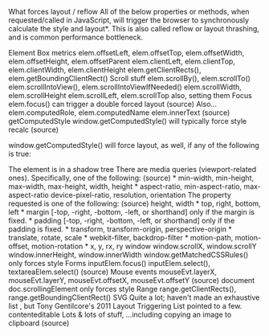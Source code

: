 What forces layout / reflow
All of the below properties or methods, when requested/called in JavaScript, will trigger the browser to synchronously calculate the style and layout*. This is also called reflow or layout thrashing, and is common performance bottleneck.

Element
Box metrics
elem.offsetLeft, elem.offsetTop, elem.offsetWidth, elem.offsetHeight, elem.offsetParent
elem.clientLeft, elem.clientTop, elem.clientWidth, elem.clientHeight
elem.getClientRects(), elem.getBoundingClientRect()
Scroll stuff
elem.scrollBy(), elem.scrollTo()
elem.scrollIntoView(), elem.scrollIntoViewIfNeeded()
elem.scrollWidth, elem.scrollHeight
elem.scrollLeft, elem.scrollTop also, setting them
Focus
elem.focus() can trigger a double forced layout (source)
Also…
elem.computedRole, elem.computedName
elem.innerText (source)
getComputedStyle
window.getComputedStyle() will typically force style recalc (source)

window.getComputedStyle() will force layout, as well, if any of the following is true:

The element is in a shadow tree
There are media queries (viewport-related ones). Specifically, one of the following: (source) *  min-width, min-height, max-width, max-height, width, height * aspect-ratio, min-aspect-ratio, max-aspect-ratio
device-pixel-ratio, resolution, orientation
The property requested is one of the following: (source)
height, width * top, right, bottom, left * margin [-top, -right, -bottom, -left, or shorthand] only if the margin is fixed. * padding [-top, -right, -bottom, -left, or shorthand] only if the padding is fixed. * transform, transform-origin, perspective-origin * translate, rotate,  scale * webkit-filter, backdrop-filter * motion-path,  motion-offset, motion-rotation * x, y, rx, ry
window
window.scrollX, window.scrollY
window.innerHeight, window.innerWidth
window.getMatchedCSSRules() only forces style
Forms
inputElem.focus()
inputElem.select(), textareaElem.select() (source)
Mouse events
mouseEvt.layerX, mouseEvt.layerY, mouseEvt.offsetX, mouseEvt.offsetY (source)
document
doc.scrollingElement only forces style
Range
range.getClientRects(), range.getBoundingClientRect()
SVG
Quite a lot; haven't made an exhaustive list , but Tony Gentilcore's 2011 Layout Triggering List pointed to a few.
contenteditable
Lots & lots of stuff, …including copying an image to clipboard (source)
